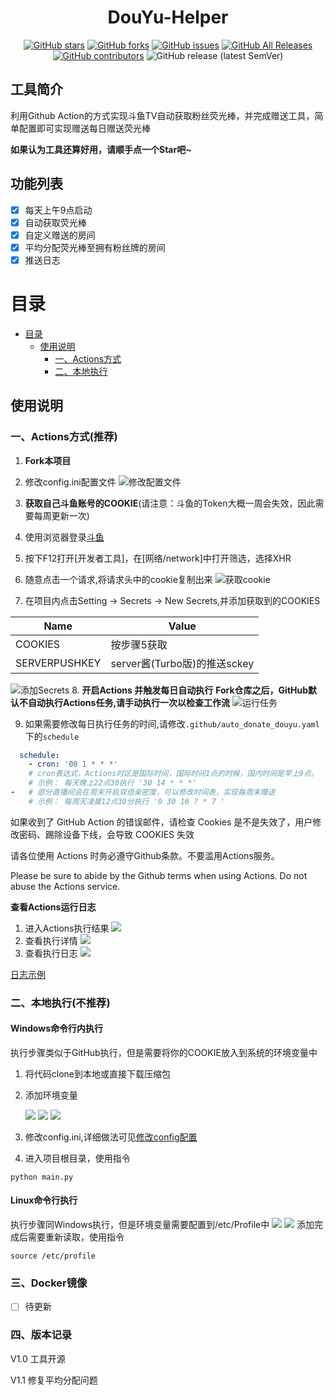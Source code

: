 <div align="center">
<h1 align="center">
DouYu-Helper
</h1>

[![GitHub stars](https://img.shields.io/github/stars/TheSlientnight/douyu_helper?style=flat-square)](https://github.com/TheSlientnight/douyu_helper/stargazers)
[![GitHub forks](https://img.shields.io/github/forks/TheSlientnight/douyu_helper?style=flat-square)](https://github.com/TheSlientnight/douyu_helper/network)
[![GitHub issues](https://img.shields.io/github/issues/TheSlientnight/douyu_helper?style=flat-square)](https://github.com/TheSlientnight/douyu_helper/issues) 
[![GitHub All Releases](https://img.shields.io/github/downloads/TheSlientnight/douyu_helper/total?style=flat-square)](https://github.com/TheSlientnight/douyu_helper/releases)
[![GitHub contributors](https://img.shields.io/github/contributors/TheSlientnight/douyu_helper?style=flat-square)](https://github.com/TheSlientnight/douyu_helper/graphs/contributors)
![GitHub release (latest SemVer)](https://img.shields.io/github/v/release/TheSlientnight/douyu_helper?style=flat-square)
</div>

## 工具简介
利用Github Action的方式实现斗鱼TV自动获取粉丝荧光棒，并完成赠送工具，简单配置即可实现赠送每日赠送荧光棒

**如果认为工具还算好用，请顺手点一个Star吧~**

## 功能列表
* [x] 每天上午9点启动
* [x] 自动获取荧光棒
* [x] 自定义赠送的房间
* [x] 平均分配荧光棒至拥有粉丝牌的房间
* [x] 推送日志

# 目录
- [目录](#目录)
    - [使用说明](#使用说明)
      - [一、Actions方式](#一、Actions方式(推荐))
      - [二、本地执行](#二、本地执行(不推荐))

## 使用说明

### 一、Actions方式(推荐)
1. **Fork本项目**
2. 修改config.ini配置文件
   ![修改配置文件](docs/img/Config.png)
3. **获取自己斗鱼账号的COOKIE**(请注意：斗鱼的Token大概一周会失效，因此需要每周更新一次)
4. 使用浏览器登录[斗鱼](https://www.douyu.com)
5. 按下F12打开[开发者工具]，在[网络/network]中打开筛选，选择XHR
6. 随意点击一个请求,将请求头中的cookie复制出来
![获取cookie](docs/img/cookie.png)
   
   
7. 在项目内点击Setting -> Secrets -> New Secrets,并添加获取到的COOKIES

| Name        | Value                    |
|-------------|--------------------------|
|COOKIES      |按步骤5获取                 |
|SERVERPUSHKEY|server酱(Turbo版)的推送sckey|
![添加Secrets](docs/img/Secrets.png)
8. **开启Actions 并触发每日自动执行**
   **Fork仓库之后，GitHub默认不自动执行Actions任务,请手动执行一次以检查工作流**
   ![运行任务](docs/img/Workfelow.png)
   
9. 如果需要修改每日执行任务的时间,请修改`.github/auto_donate_douyu.yaml`下的`schedule`
```yml
  schedule:
    - cron: '00 1 * * *'
    # cron表达式，Actions时区是国际时间，国际时间1点的时候，国内时间是早上9点。
    # 示例： 每天晚上22点30执行 '30 14 * * *'
-   # 部分直播间会在周末开启双倍亲密度，可以修改时间表，实现每周末赠送
    # 示例： 每周天凌晨12点30分执行 '0 30 16 ? * 7 '
```
如果收到了 GitHub Action 的错误邮件，请检查 Cookies 是不是失效了，用户修改密码、踢除设备下线，会导致 COOKIES 失效

请各位使用 Actions 时务必遵守Github条款。不要滥用Actions服务。

Please be sure to abide by the Github terms when using Actions. Do not abuse the Actions service.

**查看Actions运行日志**
1. 进入Actions执行结果
    ![](docs/img/WatchAction.png)
2. 查看执行详情
    ![](docs/img/WatchAction2.png)
3. 查看执行日志
    ![](docs/img/WatchAction3.png)
   
[日志示例](https://github.com/TheSlientnight/douyu_helper/runs/2078519193?check_suite_focus=true)

### 二、本地执行(不推荐)

#### Windows命令行内执行
执行步骤类似于GitHub执行，但是需要将你的COOKIE放入到系统的环境变量中
1. 将代码clone到本地或直接下载压缩包
2. 添加环境变量
   
    ![](docs/img/Path1.png)
    ![](docs/img/Path2.png)
    ![](docs/img/Path3.jpg)
   
3. 修改config.ini,详细做法可见[修改config配置](#一、Actions方式(推荐))
4. 进入项目根目录，使用指令
```shell
python main.py
```

#### Linux命令行执行
执行步骤同Windows执行，但是环境变量需要配置到/etc/Profile中
![](docs/img/Linux1.png)
![](docs/img/Linux2.png)
添加完成后需要重新读取，使用指令
```shell
source /etc/profile
```
### 三、Docker镜像
* [ ] 待更新

### 四、版本记录
V1.0 工具开源

V1.1 修复平均分配问题